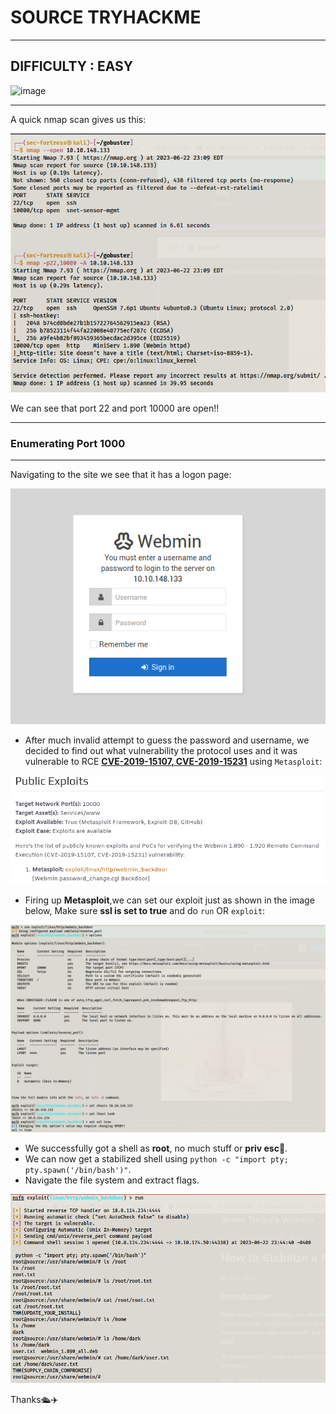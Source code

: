# SOURCE TRYHACKME
***
## DIFFICULTY : EASY
![image](https://github.com/sec-fortress/sec-fortress.github.io/assets/132317714/343788f7-9c7c-478a-b8b7-c6b81277fb2a)

***

A quick nmap scan gives us this:

![image](../images/Pasted%20image%2020230622231249.png)

We can see that port 22<ssh> and port 10000<http> are open!!

***
### Enumerating Port 1000
***

Navigating to the site we see that it has a logon page:

![image](../images/Pasted%20image%2020230622231407.png)

- After much invalid attempt to guess the password and username, we decided to find out what vulnerability the protocol uses and it was vulnerable to RCE **[CVE-2019-15107, CVE-2019-15231](https://infosecmatter.com/nessus-plugin-library/?id=127911)** using `Metasploit`:

![image](../images/Pasted%20image%2020230622231909.png)

- Firing up **Metasploit**,we can set our exploit just as shown in the image below, Make sure **ssl is set to true** and do `run` OR `exploit`:

![image](../images/Pasted%20image%2020230622232212.png)

- We successfully got a shell as **root**, no much stuff or **priv esc**🥴.
- We can now get a stabilized shell using `python -c "import pty; pty.spawn('/bin/bash')"`.
- Navigate the file system and extract flags.

![image](../images/Pasted%20image%2020230622234651.png)

Thanks🛳️✈️

